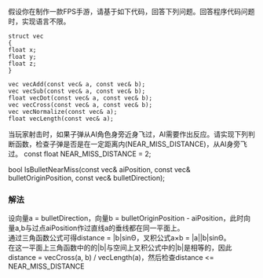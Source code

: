 假设你在制作一款FPS手游，请基于如下代码，回答下列问题。回答程序代码问题时，实现语言不限。
    
    struct vec
    {
    float x;
    float y;
    float z;
    }

    vec vecAdd(const vec& a, const vec& b);
    vec vecSub(const vec& a, const vec& b);
    float vecDot(const vec& a, const vec& b);
    vec vecCross(const vec& a, const vec& b);
    vec vecNormalize(const vec& a);
    float vecLength(const vec& a);

当玩家射击时，如果子弹从AI角色身旁近身飞过，AI需要作出反应。请实现下列判断函数，检查子弹是否是在一定距离内(NEAR_MISS_DISTANCE)，从AI身旁飞过。
const float NEAR_MISS_DISTANCE = 2;

bool IsBulletNearMiss(const vec& aiPosition, const vec& bulletOriginPosition, const vec& bulletDirection);

### 解法
设向量a = bulletDirection，向量b = bulletOriginPosition - aiPosition，此时向量a,b与过点aiPosition作过直线a的垂线都在同一平面上。  
通过三角函数公式可得distance = |b|sinΘ，叉积公式a×b = |a||b|sinΘ。  
在这一平面上三角函数中的的|b|与空间上叉积公式中的|b|是相等的，因此distance = vecCross(a, b) / vecLength(a)，然后检查distance <= NEAR_MISS_DISTANCE
